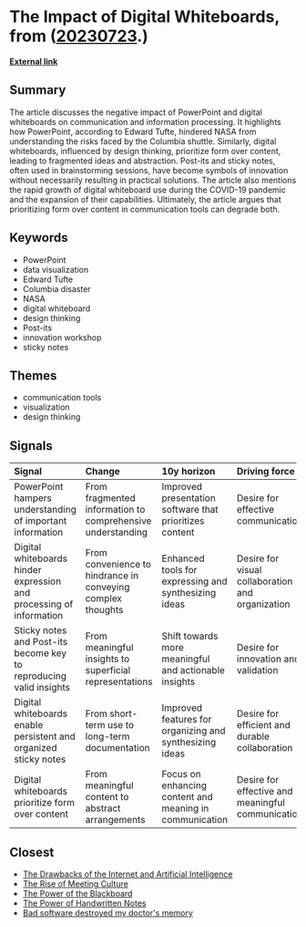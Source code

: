# __The Impact of Digital Whiteboards__, from ([20230723](https://kghosh.substack.com/p/20230723).)

__[External link](https://www.wired.com/story/beware-the-digital-whiteboard)__



## Summary

The article discusses the negative impact of PowerPoint and digital whiteboards on communication and information processing. It highlights how PowerPoint, according to Edward Tufte, hindered NASA from understanding the risks faced by the Columbia shuttle. Similarly, digital whiteboards, influenced by design thinking, prioritize form over content, leading to fragmented ideas and abstraction. Post-its and sticky notes, often used in brainstorming sessions, have become symbols of innovation without necessarily resulting in practical solutions. The article also mentions the rapid growth of digital whiteboard use during the COVID-19 pandemic and the expansion of their capabilities. Ultimately, the article argues that prioritizing form over content in communication tools can degrade both.

## Keywords

* PowerPoint
* data visualization
* Edward Tufte
* Columbia disaster
* NASA
* digital whiteboard
* design thinking
* Post-its
* innovation workshop
* sticky notes

## Themes

* communication tools
* visualization
* design thinking

## Signals

| Signal                                                              | Change                                                      | 10y horizon                                             | Driving force                                     |
|:--------------------------------------------------------------------|:------------------------------------------------------------|:--------------------------------------------------------|:--------------------------------------------------|
| PowerPoint hampers understanding of important information           | From fragmented information to comprehensive understanding  | Improved presentation software that prioritizes content | Desire for effective communication                |
| Digital whiteboards hinder expression and processing of information | From convenience to hindrance in conveying complex thoughts | Enhanced tools for expressing and synthesizing ideas    | Desire for visual collaboration and organization  |
| Sticky notes and Post-its become key to reproducing valid insights  | From meaningful insights to superficial representations     | Shift towards more meaningful and actionable insights   | Desire for innovation and validation              |
| Digital whiteboards enable persistent and organized sticky notes    | From short-term use to long-term documentation              | Improved features for organizing and synthesizing ideas | Desire for efficient and durable collaboration    |
| Digital whiteboards prioritize form over content                    | From meaningful content to abstract arrangements            | Focus on enhancing content and meaning in communication | Desire for effective and meaningful communication |

## Closest

* [The Drawbacks of the Internet and Artificial Intelligence](652fc7ec1f422e931bc5a9ba8011650a)
* [The Rise of Meeting Culture](32eca597c052201ad0a6a0907cf127d2)
* [The Power of the Blackboard](36a34265510934a9a13e8d5a1bc8f42e)
* [The Power of Handwritten Notes](558751c7b3dba31bf91330d72c41d5b3)
* [Bad software destroyed my doctor's memory](976f66dccf4086981111e810d0160229)